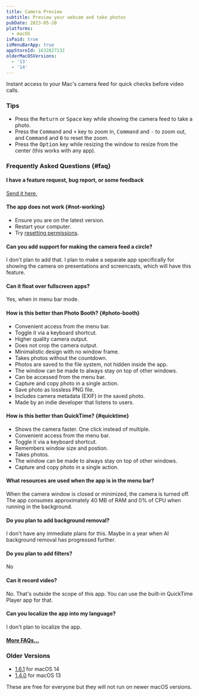 ```yaml
---
title: Camera Preview
subtitle: Preview your webcam and take photos
pubDate: 2023-05-20
platforms:
  - macOS
isPaid: true
isMenuBarApp: true
appStoreId: 1632827132
olderMacOSVersions:
  - '13'
  - '14'
---
```


Instant access to your Mac's camera feed for quick checks before video calls.

### Tips

- Press the <kbd>Return</kbd> or <kbd>Space</kbd> key while showing the camera feed to take a photo.
- Press the <kbd>Command</kbd> and <kbd>+</kbd> key to zoom in, <kbd>Command</kbd> and <kbd>-</kbd> to zoom out, and <kbd>Command</kbd> and <kbd>0</kbd> to reset the zoom.
- Press the <kbd>Option</kbd> key while resizing the window to resize from the center (this works with any app).

### Frequently Asked Questions {#faq}

#### I have a feature request, bug report, or some feedback

[Send it here.](https://sindresorhus.com/feedback?product=Camera%20Preview&referrer=Website-FAQ)

#### The app does not work {#not-working}

- Ensure you are on the latest version.
- Restart your computer.
- Try [resetting permissions](/apps/faq#mac-reset-permissions).

#### Can you add support for making the camera feed a circle?

I don't plan to add that. I plan to make a separate app specifically for showing the camera on presentations and screencasts, which will have this feature.

#### Can it float over fullscreen apps?

Yes, when in menu bar mode.

#### How is this better than Photo Booth? {#photo-booth}

- Convenient access from the menu bar.
- Toggle it via a keyboard shortcut.
- Higher quality camera output.
- Does not crop the camera output.
- Minimalistic design with no window frame.
- Takes photos without the countdown.
- Photos are saved to the file system, not hidden inside the app.
- The window can be made to always stay on top of other windows.
- Can be accessed from the menu bar.
- Capture and copy photo in a single action.
- Save photo as lossless PNG file.
- Includes camera metadata (EXIF) in the saved photo.
- Made by an indie developer that listens to users.

#### How is this better than QuickTime? {#quicktime}

- Shows the camera faster. One click instead of multiple.
- Convenient access from the menu bar.
- Toggle it via a keyboard shortcut.
- Remembers window size and postion.
- Takes photos.
- The window can be made to always stay on top of other windows.
- Capture and copy photo in a single action.

#### What resources are used when the app is in the menu bar?

When the camera window is closed or minimized, the camera is turned off. The app consumes approximately 40 MB of RAM and 0% of CPU when running in the background.

#### Do you plan to add background removal?

I don't have any immediate plans for this. Maybe in a year when AI background removal has progressed further.

#### Do you plan to add filters?

No

#### Can it record video?

No. That's outside the scope of this app. You can use the built-in QuickTime Player app for that.

<!-- #### Why is this free without ads?

I just enjoy making apps. Consider leaving a nice review on the App Store. -->

#### Can you localize the app into my language?

I don't plan to localize the app.

#### [More FAQs…](/apps/faq)

### Older Versions

- [1.6.1](https://github.com/user-attachments/files/18385375/Camera.Preview.1.6.1.-.macOS.14.zip) for macOS 14
- [1.4.0](https://github.com/sindresorhus/meta/files/13988612/Camera.Preview.1.4.0.-.macOS.13.zip) for macOS 13

These are free for everyone but they will not run on newer macOS versions.
